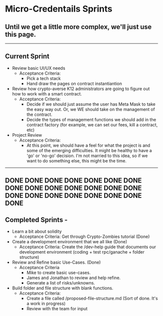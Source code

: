 # Micro-Credentails Sprints

## Until we get a little more complex, we'll just use this page.


--------------------------------------------------------------------------------------------------------
## Current Sprint
  * Review basic UI/UX needs
    * Acceptance Criteria:
      * Pick a tech stack
      * Hand draw the pages on contract instantiantion
  * Review how crypto-averse K12 administrators are going to figure out how to work with a smart contract.
    * Acceptance Criteria:
      * Decide if we should just assume the user has Meta Mask to take the easy way out.  Or, we WE should take on the management of the contract.
      * Decide the types of management functions we should add in the contract factory (for example, we can set our fees, kill a contract, etc)
  * Project Review
    * Acceptance Criteria:
      * At this point, we should have a feel for what the project is and some of the emerging difficulties.  It might be healthy to have a 'go' or 'no-go' decision.  I'm not married to this idea, so if we want to do something else, this might be the time.












-------------------------------------------------------------------------------------------------------------
DONE DONE DONE DONE DONE DONE DONE DONE DONE DONE DONE DONE DONE DONE DONE DONE DONE DONE DONE DONE DONE DONE
-------------------------------------------------------------------------------------------------------------
## Completed Sprints - 
  * Learn a bit about solidity
	  * Acceptance Criteria: Get through Crypto-Zombies tutorial (Done)
  * Create a development environment that we all like (Done)
	  * Acceptance Criteria: Create the /dev-help guide that documents our development environment (coding + test rpc/ganache + folder structure)
  * Review and Refine basic Use-Cases.  (Done)
    * Acceptance Criteria
      * Mike to create basic use-cases.
      * James and Jonathan to review and help refine.
      * Generate a list of risks/unknowns.
  * Build folder and file structure with blank functions.  
    * Acceptance Criteria: 
      * Create a file called /proposed-file-structure.md (Sort of done.  It's a work in progress)
      * Review with the team for input









